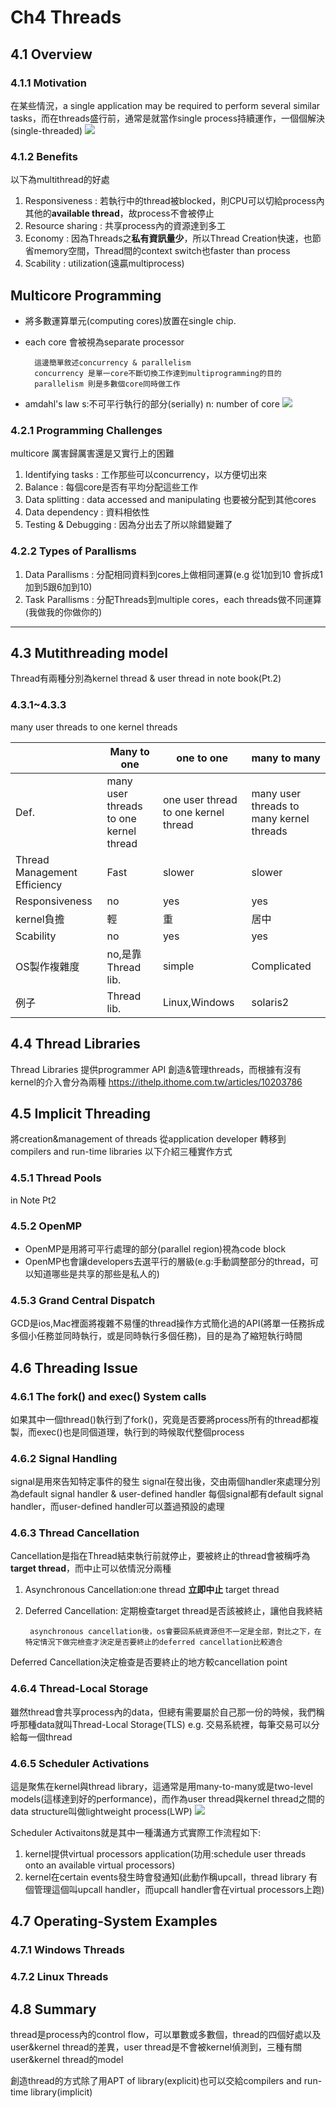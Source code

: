 # Ch4 Threads
## 4.1 Overview
### 4.1.1 Motivation 
在某些情況，a single application may be required to perform several similar tasks，而在threads盛行前，通常是就當作single process持續運作，一個個解決(single-threaded)
![](https://s3-ap-northeast-1.amazonaws.com/g0v-hackmd-images/uploads/upload_84c41a0fd9fd4f66545b7ff58be4682e.png)

### 4.1.2 Benefits
以下為multithread的好處
1. Responsiveness : 若執行中的thread被blocked，則CPU可以切給process內其他的**available thread**，故process不會被停止 
2. Resource sharing : 共享process內的資源達到多工
3. Economy : 因為Threads之**私有資訊量少**，所以Thread Creation快速，也節省memory空間，Thread間的context switch也faster than process
4. Scability : utilization(遠贏multiprocess)

## Multicore Programming
* 將多數運算單元(computing cores)放置在single chip.
* each core 會被視為separate processor

        這邊簡單敘述concurrency & parallelism
        concurrency 是單一core不斷切換工作達到multiprogramming的目的
        parallelism 則是多數個core同時做工作
* amdahl's law
s:不可平行執行的部分(serially)
n: number of core
![](https://s3-ap-northeast-1.amazonaws.com/g0v-hackmd-images/uploads/upload_9b032f1276cd6620ed31ffc0106b62e4.png)

### 4.2.1 Programming Challenges
multicore 厲害歸厲害還是又實行上的困難
1. Identifying tasks : 工作那些可以concurrency，以方便切出來
2. Balance : 每個core是否有平均分配這些工作
3. Data splitting : data accessed and manipulating 也要被分配到其他cores
4. Data dependency : 資料相依性
5. Testing & Debugging : 因為分出去了所以除錯變難了

### 4.2.2 Types of Parallisms 
1. Data Parallisms : 分配相同資料到cores上做相同運算(e.g 從1加到10 會拆成1加到5跟6加到10)
2. Task Parallisms : 分配Threads到multiple cores，each threads做不同運算(我做我的你做你的)
---
## 4.3 Mutithreading model
Thread有兩種分別為kernel thread & user thread
in note book(Pt.2) 
### 4.3.1~4.3.3 
many user threads to one kernel threads


|| Many to one| one to one| many to many|
| ---------------------------- | -------------------------------------- | ------------------------------------ | ---------------------------------------- |
| Def.| many user threads to one kernel thread | one user thread to one kernel thread | many user threads to many kernel threads |
| Thread Management Efficiency | Fast| slower| slower|
| Responsiveness| no| yes| yes|
| kernel負擔| 輕| 重| 居中|
| Scability| no| yes| yes|
| OS製作複雜度|no,是靠Thread lib.|simple|Complicated|
| 例子| Thread lib.|Linux,Windows| solaris2|

## 4.4 Thread Libraries
Thread Libraries 提供programmer API 創造&管理threads，而根據有沒有kernel的介入會分為兩種
https://ithelp.ithome.com.tw/articles/10203786
## 4.5 Implicit Threading
將creation&management of threads 從application developer 轉移到compilers and run-time libraries
以下介紹三種實作方式
### 4.5.1 Thread Pools
in Note Pt2
### 4.5.2 OpenMP
* OpenMP是用將可平行處理的部分(parallel region)視為code block 
* OpenMP也會讓developers去選平行的層級(e.g:手動調整部分的thread，可以知道哪些是共享的那些是私人的)

### 4.5.3 Grand Central Dispatch
GCD是ios,Mac裡面將複雜不易懂的thread操作方式簡化過的API(將單一任務拆成多個小任務並同時執行，或是同時執行多個任務)，目的是為了縮短執行時間

## 4.6 Threading Issue
### 4.6.1 The fork() and exec() System calls
如果其中一個thread()執行到了fork()，究竟是否要將process所有的thread都複製，而exec()也是同個道理，執行到的時候取代整個process
### 4.6.2 Signal Handling
signal是用來告知特定事件的發生
signal在發出後，交由兩個handler來處理分別為default signal handler & user-defined handler
每個signal都有default signal handler，而user-defined handler可以蓋過預設的處理

### 4.6.3 Thread Cancellation
Cancellation是指在Thread結束執行前就停止，要被終止的thread會被稱呼為**target thread**，而中止可以依情況分兩種
1. Asynchronous Cancellation:one thread **立即中止** target thread
2. Deferred Cancellation: 定期檢查target thread是否該被終止，讓他自我終結

        asynchronous cancellation後，os會要回系統資源但不一定是全部，對比之下，在特定情況下做完檢查才決定是否要終止的deferred cancellation比較適合
        
Deferred Cancellation決定檢查是否要終止的地方較cancellation point
### 4.6.4 Thread-Local Storage
雖然thread會共享process內的data，但總有需要屬於自己那一份的時候，我們稱呼那種data就叫Thread-Local Storage(TLS)
e.g. 交易系統裡，每筆交易可以分給每一個thread

### 4.6.5 Scheduler Activations
這是聚焦在kernel與thread library，這通常是用many-to-many或是two-level models(這樣達到好的performance)，而作為user thread與kernel thread之間的data structure叫做lightweight process(LWP)
![](https://s3-ap-northeast-1.amazonaws.com/g0v-hackmd-images/uploads/upload_8f635d8d5dbb8fde7f40480cb7349a2b.png)

Scheduler Activaitons就是其中一種溝通方式實際工作流程如下:
1. kernel提供virtual processors application(功用:schedule user threads onto an available virtual processors)
2. kernel在certain events發生時會發通知(此動作稱upcall，thread library 有個管理這個叫upcall handler，而upcall handler會在virtual processors上跑)

## 4.7 Operating-System Examples
### 4.7.1 Windows Threads
### 4.7.2 Linux Threads
## 4.8 Summary
thread是process內的control flow，可以單數或多數個，thread的四個好處以及user&kernel thread的差異，user thread是不會被kernel偵測到，三種有關user&kernel thread的model

創造thread的方式除了用APT of library(explicit)也可以交給compilers and run-time library(implicit) 


